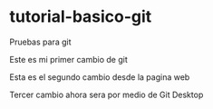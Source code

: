 # tutorial-basico-git
Pruebas para git

Este es mi primer cambio de git

Esta es el segundo cambio desde la pagina web 

Tercer cambio ahora sera por medio de Git Desktop
